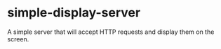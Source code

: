 # simple-display-server
A simple server that will accept HTTP requests and display them on the screen.
